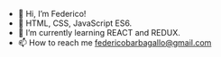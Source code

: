 - 👋 Hi, I’m Federico!
- 🏅 HTML, CSS, JavaScript ES6.
- 🌱 I’m currently learning REACT and REDUX.
- 📫 How to reach me federicobarbagallo@gmail.com

<!---
federicobr001/federicobr001 is a ✨ special ✨ repository because its `README.md` (this file) appears on your GitHub profile.
You can click the Preview link to take a look at your changes.
--->
